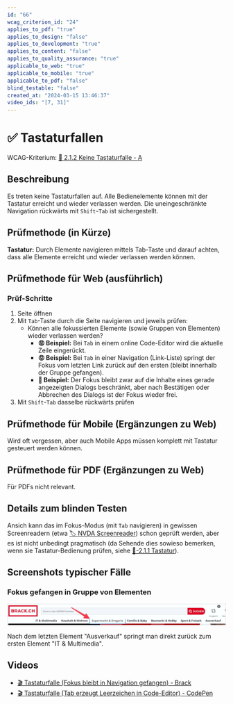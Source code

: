 ```yaml
---
id: "66"
wcag_criterion_id: "24"
applies_to_pdf: "true"
applies_to_design: "false"
applies_to_development: "true"
applies_to_content: "false"
applies_to_quality_assurance: "true"
applicable_to_web: "true"
applicable_to_mobile: "true"
applicable_to_pdf: "false"
blind_testable: "false"
created_at: "2024-03-15 13:46:37"
video_ids: "[7, 31]"
---
```


# ✅ Tastaturfallen

WCAG-Kriterium: [📜 2.1.2 Keine Tastaturfalle - A](..)

## Beschreibung

Es treten keine Tastaturfallen auf. Alle Bedienelemente können mit der Tastatur erreicht und wieder verlassen werden. Die uneingeschränkte Navigation rückwärts mit `Shift`-`Tab` ist sichergestellt.

## Prüfmethode (in Kürze)

**Tastatur:** Durch Elemente navigieren mittels Tab-Taste und darauf achten, dass alle Elemente erreicht und wieder verlassen werden können.

## Prüfmethode für Web (ausführlich)

### Prüf-Schritte

1. Seite öffnen
1. Mit `Tab`-Taste durch die Seite navigieren und jeweils prüfen:
    - Können alle fokussierten Elemente (sowie Gruppen von Elementen) wieder verlassen werden?
        - **😡 Beispiel:** Bei `Tab` in einem online Code-Editor wird die aktuelle Zeile eingerückt.
        - **😡 Beispiel:** Bei `Tab` in einer Navigation (Link-Liste) springt der Fokus vom letzten Link zurück auf den ersten (bleibt innerhalb der Gruppe gefangen).
        - **🙂 Beispiel:** Der Fokus bleibt zwar auf die Inhalte eines gerade angezeigten Dialogs beschränkt, aber nach Bestätigen oder Abbrechen des Dialogs ist der Fokus wieder frei.
1. Mit `Shift`-`Tab` dasselbe rückwärts prüfen

## Prüfmethode für Mobile (Ergänzungen zu Web)

Wird oft vergessen, aber auch Mobile Apps müssen komplett mit Tastatur gesteuert werden können.

## Prüfmethode für PDF (Ergänzungen zu Web)

Für PDFs nicht relevant.

## Details zum blinden Testen

Ansich kann das im Fokus-Modus (mit `Tab` navigieren) in gewissen Screenreadern (etwa [🏷️ NVDA Screenreader](/de/tags/nvda-screenreader)) schon geprüft werden, aber es ist nicht unbedingt pragmatisch (da Sehende dies sowieso bemerken, wenn sie Tastatur-Bedienung prüfen, siehe [📜-2.1.1 Tastatur](/de/wcag/2.1.1-tastatur)).

## Screenshots typischer Fälle

### Fokus gefangen in Gruppe von Elementen

![Fokus bleibt gefangen in Unter-Navigation (Brack)](images/fokus-bleibt-gefangen-in-unter-navigation-brack.png)

Nach dem letzten Element "Ausverkauf" springt man direkt zurück zum ersten Element "IT & Multimedia".

## Videos

- [🎬 Tastaturfalle (Fokus bleibt in Navigation gefangen) - Brack](/de/videos/tastaturfalle-fokus-bleibt-in-navigation-gefangen-brack)
- [🎬 Tastaturfalle (Tab erzeugt Leerzeichen in Code-Editor) - CodePen](/de/videos/tastaturfalle-tab-erzeugt-leerzeichen-in-code-editor-codepen)
